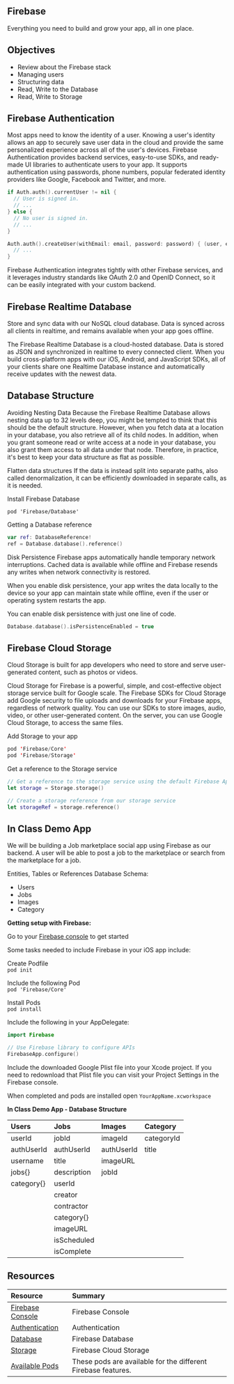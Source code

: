 ## Firebase 
Everything you need to build and grow your app, all in one place.

## Objectives 
* Review about the Firebase stack 
* Managing users 
* Structuring data 
* Read, Write to the Database 
* Read, Write to Storage 

## Firebase Authentication 
Most apps need to know the identity of a user. Knowing a user's identity allows an app to securely save user data in the cloud and provide the same personalized experience across all of the user's devices.
Firebase Authentication provides backend services, easy-to-use SDKs, and ready-made UI libraries to authenticate users to your app. It supports authentication using passwords, phone numbers, popular federated identity providers like Google, Facebook and Twitter, and more.

```swift 
if Auth.auth().currentUser != nil {
  // User is signed in.
  // ...
} else {
  // No user is signed in.
  // ...
}
```

```swift 
Auth.auth().createUser(withEmail: email, password: password) { (user, error) in
  // ...
}
```

Firebase Authentication integrates tightly with other Firebase services, and it leverages industry standards like OAuth 2.0 and OpenID Connect, so it can be easily integrated with your custom backend.

## Firebase Realtime Database 
Store and sync data with our NoSQL cloud database. Data is synced across all clients in realtime, and remains available when your app goes offline.

The Firebase Realtime Database is a cloud-hosted database. Data is stored as JSON and synchronized in realtime to every connected client. When you build cross-platform apps with our iOS, Android, and JavaScript SDKs, all of your clients share one Realtime Database instance and automatically receive updates with the newest data.


## Database Structure 
Avoiding Nesting Data
Because the Firebase Realtime Database allows nesting data up to 32 levels deep, you might be tempted to think that this should be the default structure. However, when you fetch data at a location in your database, you also retrieve all of its child nodes. In addition, when you grant someone read or write access at a node in your database, you also grant them access to all data under that node. Therefore, in practice, it's best to keep your data structure as flat as possible.

Flatten data structures
If the data is instead split into separate paths, also called denormalization, it can be efficiently downloaded in separate calls, as it is needed.

Install Firebase Database  
```
pod 'Firebase/Database'
```

Getting a Database reference 
```swift 
var ref: DatabaseReference!
ref = Database.database().reference()
```

Disk Persistence
Firebase apps automatically handle temporary network interruptions. Cached data is available while offline and Firebase resends any writes when network connectivity is restored.

When you enable disk persistence, your app writes the data locally to the device so your app can maintain state while offline, even if the user or operating system restarts the app.

You can enable disk persistence with just one line of code.

```swift
Database.database().isPersistenceEnabled = true
```

## Firebase Cloud Storage
Cloud Storage is built for app developers who need to store and serve user-generated content, such as photos or videos.

Cloud Storage for Firebase is a powerful, simple, and cost-effective object storage service built for Google scale. The Firebase SDKs for Cloud Storage add Google security to file uploads and downloads for your Firebase apps, regardless of network quality. You can use our SDKs to store images, audio, video, or other user-generated content. On the server, you can use Google Cloud Storage, to access the same files.

Add Storage to your app
```swift
pod 'Firebase/Core'
pod 'Firebase/Storage'
```

Get a reference to the Storage service 
```swift
// Get a reference to the storage service using the default Firebase App
let storage = Storage.storage()

// Create a storage reference from our storage service
let storageRef = storage.reference()
```

## In Class Demo App 
We will be building a Job marketplace social app using Firebase as our backend. A user will be able to post a job to the marketplace or search from the marketplace for a job.   

Entities, Tables or References Database Schema: 
* Users
* Jobs 
* Images 
* Category

**Getting setup with Firebase:** 

Go to your [Firebase console](https://console.firebase.google.com/?authuser=1) to get started

Some tasks needed to include Firebase in your iOS app include: 

Create Podfile  
```pod init```

Include the following Pod   
```pod 'Firebase/Core'``` 

Install Pods  
```pod install```

Include the following in your AppDelegate:  
```swift 
import Firebase
```

```swift 
// Use Firebase library to configure APIs
FirebaseApp.configure()
```

Include the downloaded Google Plist file into your Xcode project. If you need to redownload that Plist file you can visit your Project Settings in the Firebase console.  

When completed and pods are installed open ```YourAppName.xcworkspace```   

**In Class Demo App - Database Structure**   

|Users|Jobs|Images|Category|
|:----|:----|:----|:----|
|userId|jobId|imageId|categoryId|
|authUserId|authUserId|authUserId|title|
|username|title|imageURL||
|jobs{}|description|jobId||
|category{}|userId|||
||creator|||
||contractor|||
||category{}|||
||imageURL|||
||isScheduled|||
||isComplete|||


## Resources 
|Resource|Summary|
|:----------|:------------|
|[Firebase Console](https://console.firebase.google.com/?authuser=1)|Firebase Console|
|[Authentication](https://firebase.google.com/docs/auth/)|Authentication|
|[Database](https://firebase.google.com/docs/database/)|Firebase Database|
|[Storage](https://firebase.google.com/docs/storage/)|Firebase Cloud Storage|
|[Available Pods](https://firebase.google.com/docs/ios/setup?authuser=1)|These pods are available for the different Firebase features.|

